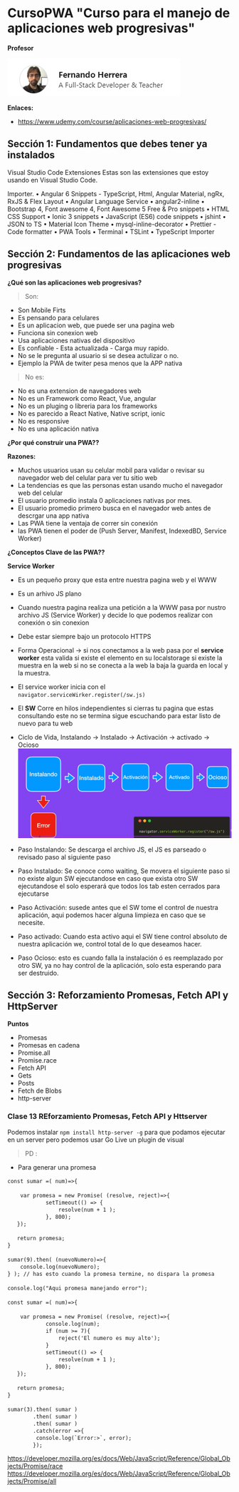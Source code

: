 # CursoPWA "Curso para el manejo de aplicaciones web progresivas"

**Profesor** 

![Master](./info/Master.png)

**Enlaces:**

- https://www.udemy.com/course/aplicaciones-web-progresivas/


## Sección 1: Fundamentos que debes tener ya instalados 


Visual Studio Code Extensiones
Estas son las extensiones que estoy usando en Visual Studio Code. 

Importer.
• Angular 6 Snippets - TypeScript, Html, Angular Material, ngRx, RxJS & Flex Layout
• Angular Language Service
• angular2-inline
• Bootstrap 4, Font awesome 4, Font Awesome 5 Free & Pro snippets
• HTML CSS Support
• Ionic 3 snippets
• JavaScript (ES6) code snippets
• jshint
• JSON to TS
• Material Icon Theme
• mysql-inline-decorator
• Prettier - Code formatter
• PWA Tools
• Terminal
• TSLint
• TypeScript Importer


## Sección 2: Fundamentos de las aplicaciones web progresivas

**¿Qué son las aplicaciones web progresivas?**

> Son:
- Son Mobile Firts
- Es pensando para celulares 
- Es un aplicacion web, que puede ser una pagina web 
- Funciona sin conexion web 
- Usa aplicaciones nativas del dispositivo 
- Es confiable  - Esta actualizada - Carga muy rapido. 
- No se le pregunta al usuario si se desea actulizar o no. 
- Ejemplo la PWA de twiter pesa menos que la APP nativa 


>No es: 
- No es una extension de navegadores web 
- No es un Framework como React, Vue, angular
- No es un pluging o libreria para los frameworks
- No es parecido a React Native, Native script, ionic 
- No es responsive 
- No es una aplicación nativa 

**¿Por qué construir una PWA??**

**Razones:**
- Muchos usuarios usan su celular mobil para validar o revisar su navegador web del celular para ver tu sitio web 
- La tendencias es que las personas estan usando mucho el navegador web del celular 
- El usuario promedio instala 0 aplicaciones nativas por mes. 
- El usuario promedio primero busca en el navegador web antes de descrgar una app nativa 
- Las PWA tiene la ventaja de correr sin conexión 
- las PWA tienen el poder de (Push Server, Manifest, IndexedBD, Service Worker)

**¿Conceptos Clave de las PWA??**

**Service Worker**
- Es un pequeño proxy que esta entre nuestra pagina web y el WWW
- Es un arhivo JS plano 
- Cuando nuestra pagina realiza una petición a la WWW pasa por nustro archivo JS (Service Worker) y decide lo que podemos realizar con conexión o sin conexion 
- Debe estar siempre bajo un protocolo HTTPS
- Forma Operacional -> si nos conectamos a la web pasa por el **service worker**  esta valida si existe el elemento en su localstorage si existe la muestra en la web si no se conecta a la web la baja la guarda en local y la muestra. 
- El service worker inicia con el `navigator.serviceWirker.register(/sw.js)`
- El **SW** Corre en hilos independientes si cierras tu pagina que estas consultando este no se termina sigue escuchando para estar listo de nuevo para tu web 
- Ciclo de Vida, Instalando -> Instalado -> Activación -> activado -> Ocioso 
![SW](./info/ciclo_sw.png)

- Paso Instalando: Se descarga el archivo JS, el JS es parseado o revisado paso al siguiente paso 
- Paso Instalado: Se conoce como waiting, Se movera el siguiente paso si no existe algun SW ejecutandose en caso que exista otro SW ejecutandose el solo esperará que todos los tab esten cerrados para ejecutarse
- Paso Activación: susede antes que el SW  tome el control de nuestra aplicación, aqui podemos hacer alguna limpieza en caso que se necesite.
- Paso activado: Cuando esta activo aqui el SW tiene control absoluto de nuestra aplicación we, control total de lo que deseamos hacer. 
- Paso Ocioso: esto es cuando falla la instalación ó es reemplazado por otro SW, ya no hay control de la aplicación, solo esta esperando para ser destruido. 

## Sección 3: Reforzamiento Promesas, Fetch API y HttpServer

**Puntos**
- Promesas
- Promesas en cadena
- Promise.all
- Promise.race
- Fetch API
- Gets
- Posts
- Fetch de Blobs
- http-server

### Clase 13 REforzamiento Promesas, Fetch API y Httserver 

Podemos instalar `npm install http-server -g` para que podamos ejecutar en un server pero podemos usar Go Live un plugin de visual 

>PD : 

- Para generar una promesa 
```
const sumar =( num)=>{

    var promesa = new Promise( (resolve, reject)=>{
            setTimeout(() => {
                resolve(num + 1 );  
            }, 800);
   });

   return promesa;
}

sumar(9).then( (nuevoNumero)=>{
    console.log(nuevoNumero);
} ); // has esto cuando la promesa termine, no dispara la promesa  

console.log("Aqui promesa manejando error");

const sumar =( num)=>{

    var promesa = new Promise( (resolve, reject)=>{
            console.log(num);
            if (num >= 7){
                reject('El numero es muy alto');
            }
            setTimeout(() => {
                resolve(num + 1 );  
            }, 800);
   });

   return promesa;
}

sumar(3).then( sumar )
        .then( sumar )
        .then( sumar )        
        .catch(error =>{
         console.log(`Error:>`, error);   
        });
```
https://developer.mozilla.org/es/docs/Web/JavaScript/Reference/Global_Objects/Promise/race
https://developer.mozilla.org/es/docs/Web/JavaScript/Reference/Global_Objects/Promise/all

